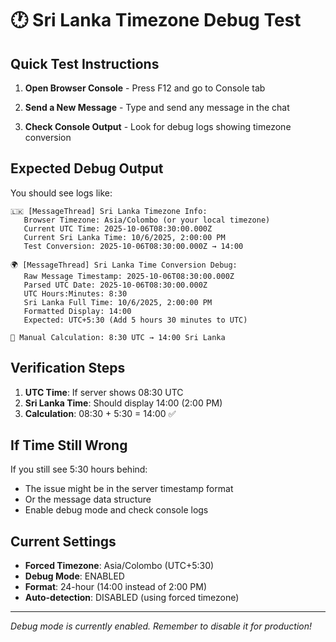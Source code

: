 # 🕐 Sri Lanka Timezone Debug Test

## Quick Test Instructions

1. **Open Browser Console** - Press F12 and go to Console tab

2. **Send a New Message** - Type and send any message in the chat

3. **Check Console Output** - Look for debug logs showing timezone conversion

## Expected Debug Output

You should see logs like:
```
🇱🇰 [MessageThread] Sri Lanka Timezone Info:
   Browser Timezone: Asia/Colombo (or your local timezone)
   Current UTC Time: 2025-10-06T08:30:00.000Z
   Current Sri Lanka Time: 10/6/2025, 2:00:00 PM
   Test Conversion: 2025-10-06T08:30:00.000Z → 14:00

🌍 [MessageThread] Sri Lanka Time Conversion Debug:
   Raw Message Timestamp: 2025-10-06T08:30:00.000Z
   Parsed UTC Date: 2025-10-06T08:30:00.000Z
   UTC Hours:Minutes: 8:30
   Sri Lanka Full Time: 10/6/2025, 2:00:00 PM
   Formatted Display: 14:00
   Expected: UTC+5:30 (Add 5 hours 30 minutes to UTC)

🧮 Manual Calculation: 8:30 UTC → 14:00 Sri Lanka
```

## Verification Steps

1. **UTC Time**: If server shows 08:30 UTC
2. **Sri Lanka Time**: Should display 14:00 (2:00 PM)
3. **Calculation**: 08:30 + 5:30 = 14:00 ✅

## If Time Still Wrong

If you still see 5:30 hours behind:
- The issue might be in the server timestamp format
- Or the message data structure
- Enable debug mode and check console logs

## Current Settings

- **Forced Timezone**: Asia/Colombo (UTC+5:30)
- **Debug Mode**: ENABLED
- **Format**: 24-hour (14:00 instead of 2:00 PM)
- **Auto-detection**: DISABLED (using forced timezone)

---
*Debug mode is currently enabled. Remember to disable it for production!*